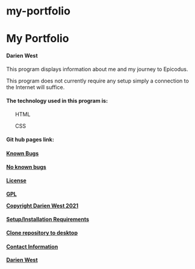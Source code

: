 # my-portfolio


<h1> My Portfolio </h1>
<h4> Darien West </h4>
<p>This program displays information about me and my journey to Epicodus.</p> 
<p> This program does not currently require any setup simply a connection to the Internet will suffice. </p>
<h4> The technology used in this program is: </h4>
<ul> HTML </ul>
<ul> CSS </ul>
<h4> Git hub pages link:<h4>
  <p> <a href="https://adostech360.github.io/my-portfolio/"> </p>
<h4> Known Bugs </h4>
<p> No known bugs </p>
<h4> License </h4>
<p> GPL </p>
<p> Copyright Darien West 2021 </hp>
<h4> Setup/Installation Requirements </h4>
<p> Clone repository to desktop </p>
<h4> Contact Information </h4>
<a href="mailto:dwestcodes@gmail.com"> Darien West</a>
